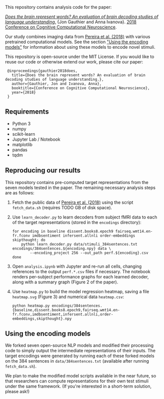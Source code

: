 This repository contains analysis code for the paper:

[*Does the brain represent words? An evaluation of brain decoding studies of
language understanding.*][3] {Jon Gauthier and Anna Ivanova}. [2018 Conference
on Cognitive Computational Neuroscience][2].

Our study combines imaging data from [Pereira et al. (2018)][1] with various
pretrained computational models. See the section ["Using the encoding
models"](#using-the-encoding-models) for information about using these models
to encode novel stimuli.

This repository is open-source under the MIT License. If you would like to
reuse our code or otherwise extend our work, please cite our paper:

     @inproceedings{gauthier2018does,
       title={Does the brain represent words? An evaluation of brain decoding studies of language understanding.},
       author={Gauthier, Jon and Ivanova, Anna},
       booktitle={Conference on Cognitive Computational Neuroscience},
       year={2018}
     }

## Requirements

- Python 3
- numpy
- scikit-learn
- Jupyter Lab / Notebook
- matplotlib
- pandas
- tqdm

## Reproducing our results

This repository contains pre-computed target representations from the seven
models tested in the paper. The remaining necessary analysis steps are as
follows:

1. Fetch the public data of [Pereira et al. (2018)][1] using the script
   `fetch_data.sh` (requires TODO GB of disk space).
2. Use `learn_decoder.py` to learn decoders from subject fMRI data to each of
   the target representations (stored in the `encodings` directory):

       for encoding in baseline dissent.books8.epoch9 fairseq.wmt14.en-fr.fconv imdbsentiment infersent.allnli order-embeddings skipthought; do
           python learn_decoder.py data/stimuli_384sentences.txt encodings/384sentences.${encoding.npy} data \
               --encoding_project 256 --out_path perf.${encoding}.csv
       done
3. Open `analysis.ipynb` with Jupyter and re-run all cells, changing references
   to the output `perf.*.csv` files if necessary. The notebook renders
   per-subject performance graphs for each learned decoder, along with a
   summary graph (Figure 2 of the paper).
4. Use `heatmap.py` to build the model regression heatmap, saving a file
   `heatmap.svg` (Figure 3) and numerical data `heatmap.csv`:

       python heatmap.py encodings/384sentences.{baseline,dissent.books8.epoch9,fairseq.wmt14.en-fr.fconv,imdbsentiment,infersent.allnli,order-embeddings,skipthought}.npy

## Using the encoding models

We forked seven open-source NLP models and modified their processing code to
simply output the intermediate representations of their inputs. The target
encodings were generated by running each of these forked models on the 384
sentences in `data/384sentences.txt` (available after running `fetch_data.sh`).

We plan to make the modified model scripts available in the near future, so
that researchers can compute representations for their own test stimuli under
the same framework. (If you're interested in a short-term solution, please
ask!)


[1]: TODO
[2]: https://ccneuro.org/2018/Default.asp
[3]: https://arxiv.org/abs/1806.00591
